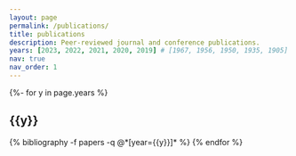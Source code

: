 ```yaml
---
layout: page
permalink: /publications/
title: publications
description: Peer-reviewed journal and conference publications.
years: [2023, 2022, 2021, 2020, 2019] # [1967, 1956, 1950, 1935, 1905]
nav: true
nav_order: 1
---
```

<!-- _pages/publications.md -->
<div class="publications">

{%- for y in page.years %}
  <h2 class="year">{{y}}</h2>
  {% bibliography -f papers -q @*[year={{y}}]* %}
{% endfor %}

</div>
